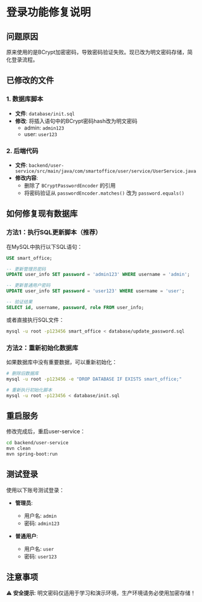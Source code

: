 # 登录功能修复说明

## 问题原因

原来使用的是BCrypt加密密码，导致密码验证失败。现已改为明文密码存储，简化登录流程。

## 已修改的文件

### 1. 数据库脚本
- **文件**: `database/init.sql`
- **修改**: 将插入语句中的BCrypt密码hash改为明文密码
  - admin: `admin123`
  - user: `user123`

### 2. 后端代码
- **文件**: `backend/user-service/src/main/java/com/smartoffice/user/service/UserService.java`
- **修改内容**:
  - 删除了 `BCryptPasswordEncoder` 的引用
  - 将密码验证从 `passwordEncoder.matches()` 改为 `password.equals()`

## 如何修复现有数据库

### 方法1：执行SQL更新脚本（推荐）

在MySQL中执行以下SQL语句：

```sql
USE smart_office;

-- 更新管理员密码
UPDATE user_info SET password = 'admin123' WHERE username = 'admin';

-- 更新普通用户密码
UPDATE user_info SET password = 'user123' WHERE username = 'user';

-- 验证结果
SELECT id, username, password, role FROM user_info;
```

或者直接执行SQL文件：
```bash
mysql -u root -p123456 smart_office < database/update_password.sql
```

### 方法2：重新初始化数据库

如果数据库中没有重要数据，可以重新初始化：

```bash
# 删除旧数据库
mysql -u root -p123456 -e "DROP DATABASE IF EXISTS smart_office;"

# 重新执行初始化脚本
mysql -u root -p123456 < database/init.sql
```

## 重启服务

修改完成后，重启user-service：

```bash
cd backend/user-service
mvn clean
mvn spring-boot:run
```

## 测试登录

使用以下账号测试登录：

- **管理员**:
  - 用户名: `admin`
  - 密码: `admin123`

- **普通用户**:
  - 用户名: `user`
  - 密码: `user123`

## 注意事项

⚠️ **安全提示**: 明文密码仅适用于学习和演示环境，生产环境请务必使用加密存储！
